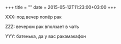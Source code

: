 +++
title = ""
date = 2015-05-12T11:23:00+03:00
+++

XXX: под вечер попёр рак


ZZZ: вечером рак вползает в чатъ


YYY: батенька, да у вас ракамакафон


